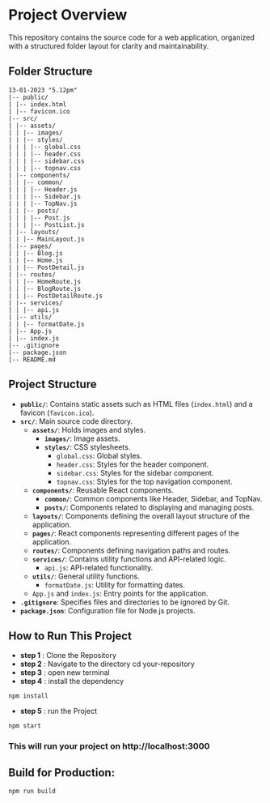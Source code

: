 # Project Overview

This repository contains the source code for a web application, organized with a structured folder layout for clarity and maintainability.

## Folder Structure

```
13-01-2023 "5.12pm"
|-- public/
| |-- index.html
| |-- favicon.ico
|-- src/
| |-- assets/
| | |-- images/
| | |-- styles/
| | | |-- global.css
| | | |-- header.css
| | | |-- sidebar.css
| | | |-- topnav.css
| |-- components/
| | |-- common/
| | | |-- Header.js
| | | |-- Sidebar.js
| | | |-- TopNav.js
| | |-- posts/
| | | |-- Post.js
| | | |-- PostList.js
| |-- layouts/
| | |-- MainLayout.js
| |-- pages/
| | |-- Blog.js
| | |-- Home.js
| | |-- PostDetail.js
| |-- routes/
| | |-- HomeRoute.js
| | |-- BlogRoute.js
| | |-- PostDetailRoute.js
| |-- services/
| | |-- api.js
| |-- utils/
| | |-- formatDate.js
| |-- App.js
| |-- index.js
|-- .gitignore
|-- package.json
|-- README.md
```

## Project Structure

- **`public/`**: Contains static assets such as HTML files (`index.html`) and a favicon (`favicon.ico`).
- **`src/`**: Main source code directory.
  - **`assets/`**: Holds images and styles.
    - **`images/`**: Image assets.
    - **`styles/`**: CSS stylesheets.
      - `global.css`: Global styles.
      - `header.css`: Styles for the header component.
      - `sidebar.css`: Styles for the sidebar component.
      - `topnav.css`: Styles for the top navigation component.
  - **`components/`**: Reusable React components.
    - **`common/`**: Common components like Header, Sidebar, and TopNav.
    - **`posts/`**: Components related to displaying and managing posts.
  - **`layouts/`**: Components defining the overall layout structure of the application.
  - **`pages/`**: React components representing different pages of the application.
  - **`routes/`**: Components defining navigation paths and routes.
  - **`services/`**: Contains utility functions and API-related logic.
    - `api.js`: API-related functionality.
  - **`utils/`**: General utility functions.
    - `formatDate.js`: Utility for formatting dates.
  - `App.js` and `index.js`: Entry points for the application.
- **`.gitignore`**: Specifies files and directories to be ignored by Git.
- **`package.json`**: Configuration file for Node.js projects.

## How to Run This Project

- **step 1** : Clone the Repository
- **step 2** : Navigate to the directory cd your-repository
- **step 3** : open new terminal
- **step 4** : install the dependency

```
npm install
```

- **step 5** : run the Project

```
npm start
```

### This will run your project on **http://localhost:3000**

## Build for Production:

```
npm run build
```
